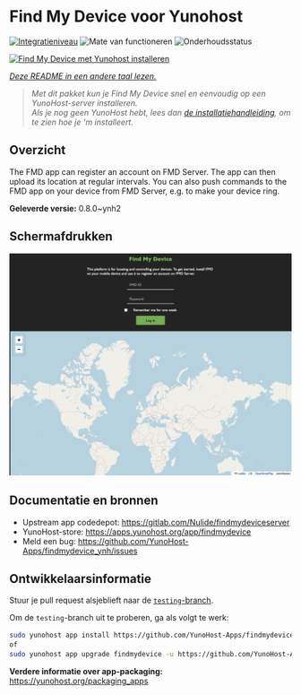 <!--
NB: Deze README is automatisch gegenereerd door <https://github.com/YunoHost/apps/tree/master/tools/readme_generator>
Hij mag NIET handmatig aangepast worden.
-->

# Find My Device voor Yunohost

[![Integratieniveau](https://apps.yunohost.org/badge/integration/findmydevice)](https://ci-apps.yunohost.org/ci/apps/findmydevice/)
![Mate van functioneren](https://apps.yunohost.org/badge/state/findmydevice)
![Onderhoudsstatus](https://apps.yunohost.org/badge/maintained/findmydevice)

[![Find My Device met Yunohost installeren](https://install-app.yunohost.org/install-with-yunohost.svg)](https://install-app.yunohost.org/?app=findmydevice)

*[Deze README in een andere taal lezen.](./ALL_README.md)*

> *Met dit pakket kun je Find My Device snel en eenvoudig op een YunoHost-server installeren.*  
> *Als je nog geen YunoHost hebt, lees dan [de installatiehandleiding](https://yunohost.org/install), om te zien hoe je 'm installeert.*

## Overzicht

The FMD app can register an account on FMD Server. The app can then upload its location at regular intervals.
You can also push commands to the FMD app on your device from FMD Server, e.g. to make your device ring.

**Geleverde versie:** 0.8.0~ynh2

## Schermafdrukken

![Schermafdrukken van Find My Device](./doc/screenshots/screenshot.png)

## Documentatie en bronnen

- Upstream app codedepot: <https://gitlab.com/Nulide/findmydeviceserver>
- YunoHost-store: <https://apps.yunohost.org/app/findmydevice>
- Meld een bug: <https://github.com/YunoHost-Apps/findmydevice_ynh/issues>

## Ontwikkelaarsinformatie

Stuur je pull request alsjeblieft naar de [`testing`-branch](https://github.com/YunoHost-Apps/findmydevice_ynh/tree/testing).

Om de `testing`-branch uit te proberen, ga als volgt te werk:

```bash
sudo yunohost app install https://github.com/YunoHost-Apps/findmydevice_ynh/tree/testing --debug
of
sudo yunohost app upgrade findmydevice -u https://github.com/YunoHost-Apps/findmydevice_ynh/tree/testing --debug
```

**Verdere informatie over app-packaging:** <https://yunohost.org/packaging_apps>

